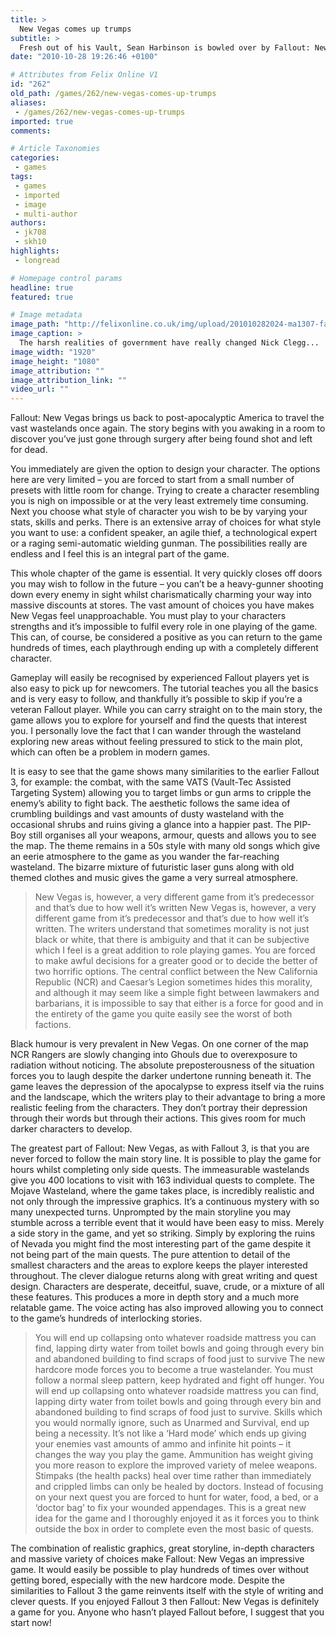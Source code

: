 ```yaml
---
title: >
  New Vegas comes up trumps
subtitle: >
  Fresh out of his Vault, Sean Harbinson is bowled over by Fallout: New Vegas
date: "2010-10-28 19:26:46 +0100"

# Attributes from Felix Online V1
id: "262"
old_path: /games/262/new-vegas-comes-up-trumps
aliases:
 - /games/262/new-vegas-comes-up-trumps
imported: true
comments:

# Article Taxonomies
categories:
 - games
tags:
 - games
 - imported
 - image
 - multi-author
authors:
 - jk708
 - skh10
highlights:
 - longread

# Homepage control params
headline: true
featured: true

# Image metadata
image_path: "http://felixonline.co.uk/img/upload/201010282024-ma1307-fallpout.jpg"
image_caption: >
  The harsh realities of government have really changed Nick Clegg...
image_width: "1920"
image_height: "1080"
image_attribution: ""
image_attribution_link: ""
video_url: ""
---
```


Fallout: New Vegas brings us back to post-apocalyptic America to travel the vast wastelands once again. The story begins with you awaking in a room to discover you’ve just gone through surgery after being found shot and left for dead.

You immediately are given the option to design your character. The options here are very limited – you are forced to start from a small number of presets with little room for change. Trying to create a character resembling you is nigh on impossible or at the very least extremely time consuming. Next you choose what style of character you wish to be by varying your stats, skills and perks. There is an extensive array of choices for what style you want to use: a confident speaker, an agile thief, a technological expert or a raging semi-automatic wielding gunman. The possibilities really are endless and I feel this is an integral part of the game.

This whole chapter of the game is essential. It very quickly closes off doors you may wish to follow in the future – you can’t be a heavy-gunner shooting down every enemy in sight whilst charismatically charming your way into massive discounts at stores. The vast amount of choices you have makes New Vegas feel unapproachable. You must play to your characters strengths and it’s impossible to fulfil every role in one playing of the game. This can, of course, be considered a positive as you can return to the game hundreds of times, each playthrough ending up with a completely different character.

Gameplay will easily be recognised by experienced Fallout players yet is also easy to pick up for newcomers. The tutorial teaches you all the basics and is very easy to follow, and thankfully it’s possible to skip if you’re a veteran Fallout player. While you can carry straight on to the main story, the game allows you to explore for yourself and find the quests that interest you. I personally love the fact that I can wander through the wasteland exploring new areas without feeling pressured to stick to the main plot, which can often be a problem in modern games.

It is easy to see that the game shows many similarities to the earlier Fallout 3, for example: the combat, with the same VATS (Vault-Tec Assisted Targeting System) allowing you to target limbs or gun arms to cripple the enemy’s ability to fight back. The aesthetic follows the same idea of crumbling buildings and vast amounts of dusty wasteland with the occasional shrubs and ruins giving a glance into a happier past. The PIP-Boy still organises all your weapons, armour, quests and allows you to see the map. The theme remains in a 50s style with many old songs which give an eerie atmosphere to the game as you wander the far-reaching wasteland. The bizarre mixture of futuristic laser guns along with old themed clothes and music gives the game a very surreal atmosphere.
> New Vegas is, however, a very different game from it’s predecessor and that’s due to how well it’s written
New Vegas is, however, a very different game from it’s predecessor and that’s due to how well it’s written. The writers understand that sometimes morality is not just black or white, that there is ambiguity and that it can be subjective which I feel is a great addition to role playing games. You are forced to make awful decisions for a greater good or to decide the better of two horrific options. The central conflict between the New California Republic (NCR) and Caesar’s Legion sometimes hides this morality, and although it may seem like a simple fight between lawmakers and barbarians, it is impossible to say that either is a force for good and in the entirety of the game you quite easily see the worst of both factions.

Black humour is very prevalent in New Vegas. On one corner of the map NCR Rangers are slowly changing into Ghouls due to overexposure to radiation without noticing. The absolute preposterousness of the situation forces you to laugh despite the darker undertone running beneath it. The game leaves the depression of the apocalypse to express itself via the ruins and the landscape, which the writers play to their advantage to bring a more realistic feeling from the characters. They don’t portray their depression through their words but through their actions. This gives room for much darker characters to develop.

The greatest part of Fallout: New Vegas, as with Fallout 3, is that you are never forced to follow the main story line. It is possible to play the game for hours whilst completing only side quests. The immeasurable wastelands give you 400 locations to visit with 163 individual quests to complete. The Mojave Wasteland, where the game takes place, is incredibly realistic and not only through the impressive graphics. It’s a continuous mystery with so many unexpected turns. Unprompted by the main storyline you may stumble across a terrible event that it would have been easy to miss. Merely a side story in the game, and yet so striking. Simply by exploring the ruins of Nevada you might find the most interesting part of the game despite it not being part of the main quests. The pure attention to detail of the smallest characters and the areas to explore keeps the player interested throughout. The clever dialogue returns along with great writing and quest design. Characters are desperate, deceitful, suave, crude, or a mixture of all these features. This produces a more in depth story and a much more relatable game. The voice acting has also improved allowing you to connect to the game’s hundreds of interlocking stories.
> You will end up collapsing onto whatever roadside mattress you can find, lapping dirty water from toilet bowls and going through every bin and abandoned building to find scraps of food just to survive
The new hardcore mode forces you to become a true wastelander. You must follow a normal sleep pattern, keep hydrated and fight off hunger. You will end up collapsing onto whatever roadside mattress you can find, lapping dirty water from toilet bowls and going through every bin and abandoned building to find scraps of food just to survive. Skills which you would normally ignore, such as Unarmed and Survival, end up being a necessity. It’s not like a ‘Hard mode’ which ends up giving your enemies vast amounts of ammo and infinite hit points – it changes the way you play the game. Ammunition has weight giving you more reason to explore the improved variety of melee weapons. Stimpaks (the health packs) heal over time rather than immediately and crippled limbs can only be healed by doctors. Instead of focusing on your next quest you are forced to hunt for water, food, a bed, or a ‘doctor bag’ to fix your wounded appendages. This is a great new idea for the game and I thoroughly enjoyed it as it forces you to think outside the box in order to complete even the most basic of quests.

The combination of realistic graphics, great storyline, in-depth characters and massive variety of choices make Fallout: New Vegas an impressive game. It would easily be possible to play hundreds of times over without getting bored, especially with the new hardcore mode. Despite the similarities to Fallout 3 the game reinvents itself with the style of writing and clever quests. If you enjoyed Fallout 3 then Fallout: New Vegas is definitely a game for you. Anyone who hasn’t played Fallout before, I suggest that you start now!
